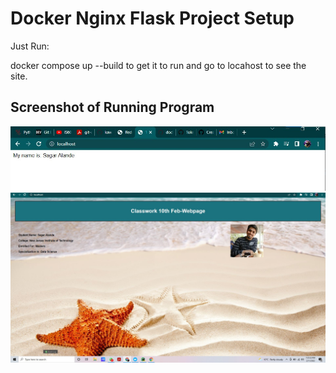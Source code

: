 # Docker Nginx Flask Project Setup

Just Run:

docker compose up --build to get it to run and go to locahost to see the site.

## Screenshot of Running Program
![Running Program](screenshots/python-git.jpg)
![Running Program](screenshots/10-feb-class-webpage.jpg)

